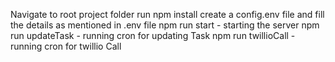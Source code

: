 Navigate to root project folder
run npm install
create a config.env file and fill the details as mentioned in .env file
npm run start - starting the server
npm run updateTask - running cron for updating Task
npm run twillioCall - running cron for twillio Call
